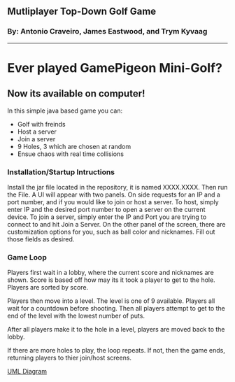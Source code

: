 ## Mutliplayer Top-Down Golf Game ##
### By: Antonio Craveiro, James Eastwood, and Trym Kyvaag ###
---

# Ever played GamePigeon Mini-Golf? #
## Now its available on computer!
In this simple java based game you can:

* Golf with freinds
* Host a server
* Join a server
* 9 Holes, 3 which are chosen at random
* Ensue chaos with real time collisions

### Installation/Startup Intructions ###
Install the jar file located in the repository, it is named XXXX.XXXX. Then run the File. A UI will appear with two panels. On side requests for an IP and a port number, and if you would like to join or host a server.
To host, simply enter IP and the desired port number to open a server on the current device. To join a server, simply enter the IP and Port you are trying to connect to and hit Join a Server. On the other panel of the screen,
there are customization options for you, such as ball color and nicknames. Fill out those fields as desired.

### Game Loop ###
Players first wait in a lobby, where the current score and nicknames are shown. Score is based off how may its it took a player to get to the hole. Players are sorted by score.

Players then move into a level. The level is one of 9 available. Players all wait for a countdown before shooting. Then all players attempt to get to the end of the level with the lowest number of puts.

After all players make it to the hole in a level, players are moved back to the lobby.

If there are more holes to play, the loop repeats. If not, then the game ends, returning players to thier join/host screens.

[UML Diagram](https://drive.google.com/file/d/14xAuk4I8hD6EX4EgCmdlVksbpTR3ntAb/view?usp=sharing)
